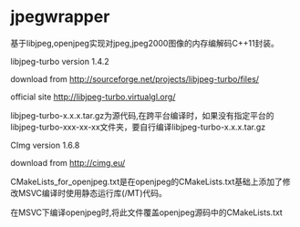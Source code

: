 # jpegwrapper
基于libjpeg,openjpeg实现对jpeg,jpeg2000图像的内存编解码C++11封装。

libjpeg-turbo version 1.4.2

download from http://sourceforge.net/projects/libjpeg-turbo/files/

official site http://libjpeg-turbo.virtualgl.org/

libjpeg-turbo-x.x.x.tar.gz为源代码,在跨平台编译时，如果没有指定平台的libjpeg-turbo-xxx-xx-xx文件夹，要自行编译libjpeg-turbo-x.x.x.tar.gz

CImg version 1.6.8

download from http://cimg.eu/

CMakeLists_for_openjpeg.txt是在openjpeg的CMakeLists.txt基础上添加了修改MSVC编译时使用静态运行库(/MT)代码。

在MSVC下编译openjpeg时,将此文件覆盖openjpeg源码中的CMakeLists.txt